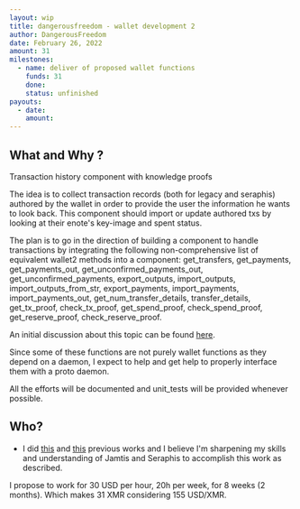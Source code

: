 ```yaml
---
layout: wip
title: dangerousfreedom - wallet development 2 
author: DangerousFreedom
date: February 26, 2022
amount: 31 
milestones:
  - name: deliver of proposed wallet functions
    funds: 31
    done:
    status: unfinished
payouts:
  - date:
    amount:
---
```


## What and Why ?

Transaction history component with knowledge proofs

The idea is to collect transaction records (both for legacy and seraphis) authored by the wallet in order to provide the user the information he wants to look back. This component should import or update authored txs by looking at their enote's key-image and spent status. 

The plan is to go in the direction of building a component to handle transactions by integrating the following non-comprehensive list of equivalent wallet2 methods into a component: get_transfers, get_payments, get_payments_out, get_unconfirmed_payments_out, get_unconfirmed_payments, export_outputs, import_outputs, import_outputs_from_str, export_payments, import_payments, import_payments_out, get_num_transfer_details, transfer_details, get_tx_proof, check_tx_proof, get_spend_proof, check_spend_proof, get_reserve_proof, check_reserve_proof.

An initial discussion about this topic can be found [here](https://github.com/seraphis-migration/wallet3/issues/49).

Since some of these functions are not purely wallet functions as they depend on a daemon, I expect to help and get help to properly interface them with a proto daemon.

All the efforts will be documented and unit_tests will be provided whenever possible.

## Who?

- I did [this](https://repo.getmonero.org/monero-project/ccs-proposals/-/merge_requests/298) and [this](https://repo.getmonero.org/monero-project/ccs-proposals/-/merge_requests/344) previous works and I believe I'm sharpening my skills and understanding of Jamtis and Seraphis to accomplish this work as described. 

I propose to work for 30 USD per hour, 20h per week, for 8 weeks (2 months). Which makes 31 XMR considering 155 USD/XMR.
